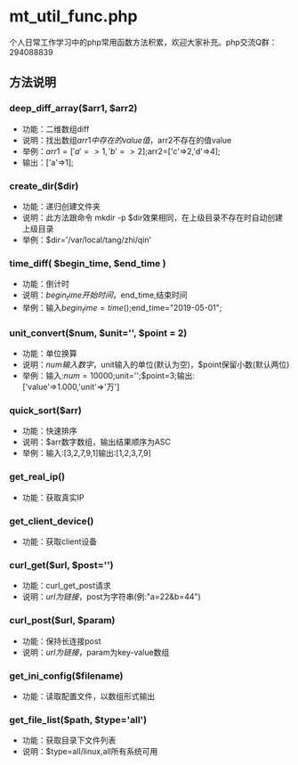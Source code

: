 # mt_util_func.php
个人日常工作学习中的php常用函数方法积累，欢迎大家补充。php交流Q群：294088839
## 方法说明
### deep_diff_array($arr1, $arr2)
* 功能：二维数组diff
* 说明：找出数组$arr1中存在的value值，$arr2不存在的值value
* 举例：$arr1=['a'=>1,'b'=>2];$arr2=['c'=>2,'d'=>4];
* 输出：['a'=>1];

### create_dir($dir)
* 功能：递归创建文件夹
* 说明：此方法跟命令 mkdir -p $dir效果相同，在上级目录不存在时自动创建上级目录
* 举例：$dir='/var/local/tang/zhi/qin'

### time_diff( $begin_time, $end_time )
* 功能：倒计时
* 说明：$begin_time开始时间，$end_time,结束时间
* 举例：输入$begin_time=time();$end_time="2019-05-01";

### unit_convert($num, $unit='', $point = 2)
* 功能：单位换算
* 说明：$num输入数字，$unit输入的单位(默认为空)，$point保留小数(默认两位)
* 举例：输入:$num=10000;$unit='';$point=3;输出:['value'=>1.000,'unit'=>'万']

### quick_sort($arr)
* 功能：快速排序
* 说明：$arr数字数组，输出结果顺序为ASC
* 举例：输入:[3,2,7,9,1]输出:[1,2,3,7,9]

### get_real_ip()
* 功能：获取真实IP

### get_client_device()
* 功能：获取client设备

### curl_get($url, $post='')
* 功能：curl_get_post请求
* 说明：$url为链接，$post为字符串(例:"a=22&b=44")

### curl_post($url, $param)
* 功能：保持长连接post
* 说明：$url为链接，$param为key-value数组

### get_ini_config($filename)
* 功能：读取配置文件，以数组形式输出

### get_file_list($path, $type='all')
* 功能：获取目录下文件列表
* 说明：$type=all/linux,all所有系统可用
